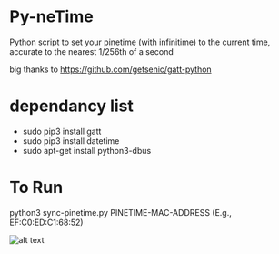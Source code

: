 

# Py-neTime
Python script to set your pinetime (with infinitime) to the current time, accurate to the nearest 1/256th of a second

big thanks to https://github.com/getsenic/gatt-python

# dependancy list
   - sudo pip3 install gatt
   - sudo pip3 install datetime
   - sudo apt-get install python3-dbus

# To Run
python3 sync-pinetime.py PINETIME-MAC-ADDRESS (E.g., EF:C0:ED:C1:68:52)

![alt text](https://ironrobin.net/clover/droppy/$/PZvVn)
